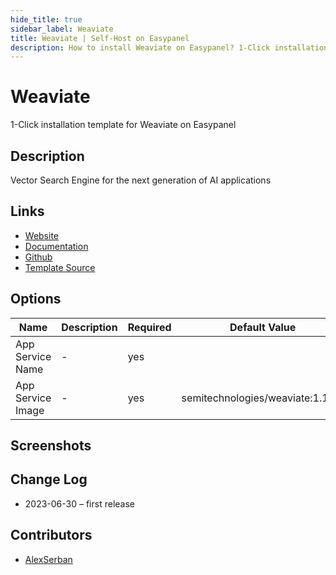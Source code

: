 ```yaml
---
hide_title: true
sidebar_label: Weaviate
title: Weaviate | Self-Host on Easypanel
description: How to install Weaviate on Easypanel? 1-Click installation template for Weaviate on Easypanel
---
```


<!-- generated -->

# Weaviate

1-Click installation template for Weaviate on Easypanel

## Description

Vector Search Engine for the next generation of AI applications

## Links

- [Website](https://weaviate.io)
- [Documentation](https://weaviate.io/developers/weaviate)
- [Github](https://github.com/weaviate/weaviate)
- [Template Source](https://github.com/easypanel-io/templates/tree/main/templates/weaviate)

## Options

Name | Description | Required | Default Value
-|-|-|-
App Service Name | - | yes | 
App Service Image | - | yes | semitechnologies/weaviate:1.19.8

## Screenshots


## Change Log

- 2023-06-30 – first release

## Contributors

- [AlexSerban](https://github.com/serban-alexandru)
